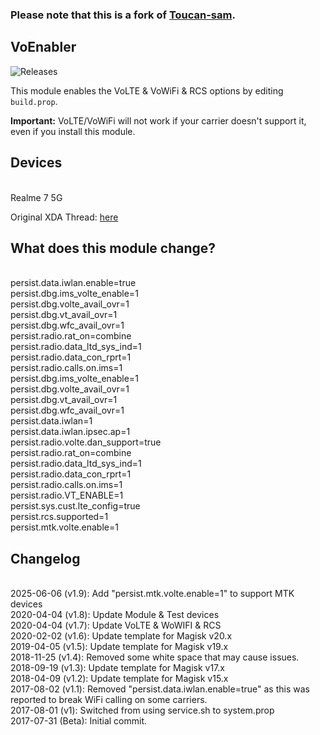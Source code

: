 ### Please note that this is a fork of [Toucan-sam](https://github.com/Toucan-Sam/VoEnabler).

## VoEnabler

![Releases](https://github.com/asp345/voenabler-mtk/releases)

This module enables the VoLTE & VoWiFi & RCS options by editing `build.prop`.

**Important:** VoLTE/VoWiFi will not work if your carrier doesn't support it, even if you install this module.

## Devices
<br>Realme 7 5G
<br>

Original XDA Thread: [here](https://forum.xda-developers.com/apps/magisk/module-v4-volte-enabler-t3649613)

## What does this module change?
<br>persist.data.iwlan.enable=true
<br>persist.dbg.ims_volte_enable=1 
<br>persist.dbg.volte_avail_ovr=1 
<br>persist.dbg.vt_avail_ovr=1
<br>persist.dbg.wfc_avail_ovr=1
<br>persist.radio.rat_on=combine
<br>persist.radio.data_ltd_sys_ind=1
<br>persist.radio.data_con_rprt=1
<br>persist.radio.calls.on.ims=1
<br>persist.dbg.ims_volte_enable=1
<br>persist.dbg.volte_avail_ovr=1
<br>persist.dbg.vt_avail_ovr=1
<br>persist.dbg.wfc_avail_ovr=1
<br>persist.data.iwlan=1
<br>persist.data.iwlan.ipsec.ap=1
<br>persist.radio.volte.dan_support=true
<br>persist.radio.rat_on=combine
<br>persist.radio.data_ltd_sys_ind=1
<br>persist.radio.data_con_rprt=1
<br>persist.radio.calls.on.ims=1
<br>persist.radio.VT_ENABLE=1
<br>persist.sys.cust.lte_config=true
<br>persist.rcs.supported=1
<br>persist.mtk.volte.enable=1

## Changelog
<br>2025-06-06 (v1.9): Add "persist.mtk.volte.enable=1" to support MTK devices
<br>2020-04-04 (v1.8): Update Module & Test devices
<br>2020-04-04 (v1.7): Update VoLTE & WoWIFI & RCS 
<br>2020-02-02 (v1.6): Update template for Magisk v20.x
<br>2019-04-05 (v1.5): Update template for Magisk v19.x
<br>2018-11-25 (v1.4): Removed some white space that may cause issues.
<br>2018-09-19 (v1.3): Update template for Magisk v17.x
<br>2018-04-09 (v1.2): Update template for Magisk v15.x
<br>2017-08-02 (v1.1): Removed "persist.data.iwlan.enable=true" as this was reported to break WiFi calling on some carriers.
<br>2017-08-01 (v1): Switched from using service.sh to system.prop
<br>2017-07-31 (Beta): Initial commit.
